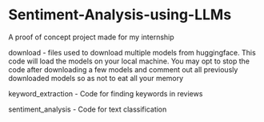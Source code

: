 # Sentiment-Analysis-using-LLMs
A proof of concept project made for my internship

download - files used to download multiple models from huggingface. This code will load the models on your local machine. You may opt to stop the code after downloading a few models and comment out all previously downloaded models so as not to eat all your memory

keyword_extraction - Code for finding keywords in reviews

sentiment_analysis - Code for text classification
